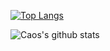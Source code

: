 [![Top Langs](https://github-readme-stats.vercel.app/api/top-langs/?username=caosbad&hide=html)](https://github.com/anuraghazra/github-readme-stats)

![Caos's github stats](https://github-readme-stats.vercel.app/api?username=caosbad&show_icons=true&theme=radical)
